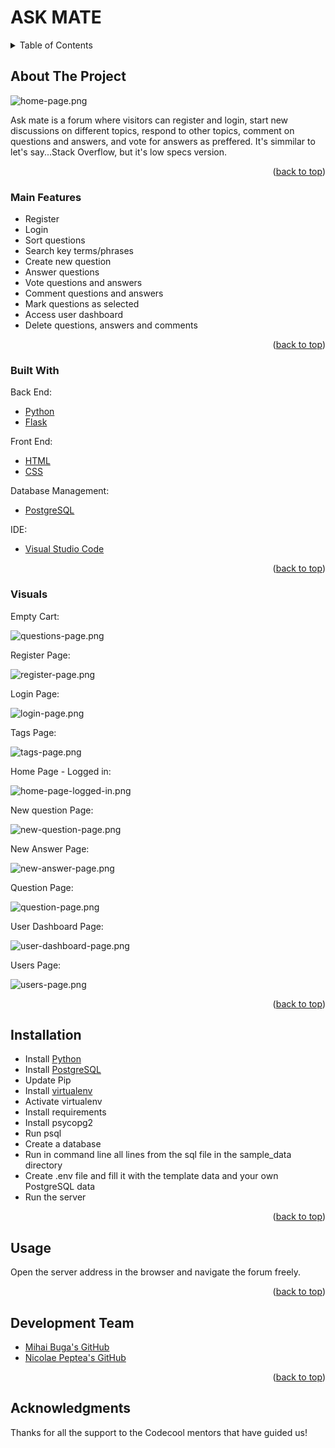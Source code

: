 <div id="top"></div>

# ASK MATE

<!-- TABLE OF CONTENTS -->
<details>
  <summary>Table of Contents</summary>
  <ol>
    <li>
      <a href="#about-the-project">About The Project</a>
      <ul>
        <li><a href="#main-features">Main Features</a></li>
        <li><a href="#built-with">Built With</a></li>
        <li><a href="#visuals">Visuals</a></li>
      </ul>
    </li>
    <li><a href="#installation">Installation</a></li>
    <li><a href="#usage">Usage</a></li>
    <li><a href="#development-team">Development Team</a></li>
    <li><a href="#acknowledgments">Acknowledgments</a></li>
  </ol>
</details>



<!-- ABOUT THE PROJECT -->
## About The Project

![home-page.png][home-page]

Ask mate is a forum where visitors can register and login, start new discussions on different topics, respond to other topics, comment on questions and answers, and vote for answers as preffered. It's simmilar to let's say...Stack Overflow, but it's low specs version.

<p align="right">(<a href="#top">back to top</a>)</p>


### Main Features

- Register
- Login
- Sort questions
- Search key terms/phrases
- Create new question
- Answer questions
- Vote questions and answers
- Comment questions and answers
- Mark questions as selected
- Access user dashboard
- Delete questions, answers and comments

<p align="right">(<a href="#top">back to top</a>)</p>

### Built With

Back End:
* [Python][python]
* [Flask][flask]

Front End:
* [HTML][html]
* [CSS][css]

Database Management:
* [PostgreSQL][postgres]

IDE:
* [Visual Studio Code][visual-studio-code]

<p align="right">(<a href="#top">back to top</a>)</p>



### Visuals

Empty Cart:

![questions-page.png][questions-page]

Register Page:

![register-page.png][register-page]

Login Page:

![login-page.png][login-page]

Tags Page:

![tags-page.png][tags-page]

Home Page - Logged in:

![home-page-logged-in.png][home-page-logged-in]

New question Page:

![new-question-page.png][new-question-page]

New Answer Page:

![new-answer-page.png][new-answer-page]

Question Page:

![question-page.png][question-page]

User Dashboard Page:

![user-dashboard-page.png][user-dashboard-page]

Users Page:

![users-page.png][users-page]

<p align="right">(<a href="#top">back to top</a>)</p>



## Installation

- Install [Python][python]
- Install [PostgreSQL][postgres]
- Update Pip
- Install [virtualenv][virtualenv]
- Activate virtualenv
- Install requirements
- Install psycopg2
- Run psql
- Create a database
- Run in command line all lines from the sql file in the sample_data directory
- Create .env file and fill it with the template data and your own PostgreSQL data
- Run the server

<p align="right">(<a href="#top">back to top</a>)</p>



<!-- USAGE EXAMPLES -->
## Usage

Open the server address in the browser and navigate the forum freely.

<p align="right">(<a href="#top">back to top</a>)</p>


## Development Team

* [Mihai Buga's GitHub][mihai-buga]
* [Nicolae Peptea's GitHub][nicolae-peptea]

<p align="right">(<a href="#top">back to top</a>)</p>

<!-- ACKNOWLEDGMENTS -->
## Acknowledgments

Thanks for all the support to the Codecool mentors that have guided us!


<!-- MARKDOWN LINKS & IMAGES -->
[postgres]: https://www.postgresql.org/
[python]: https://www.python.org/
[flask]: https://flask.palletsprojects.com/en/2.0.x/
[html]: https://html.com/
[css]: https://www.w3.org/Style/CSS/Overview.en.html
[visual-studio-code]: https://code.visualstudio.com/
[virtualenv]: https://pypi.org/project/virtualenv/

[mihai-buga]: https://github.com/mihaibuga
[nicolae-peptea]: https://github.com/Nicolae-Peptea

[home-page]: images/captures/home-page.png
[questions-page]: images/captures/questions-page.png
[register-page]: images/captures/register-details.png
[login-page]: images/captures/login-page.png
[tags-page]: images/captures/tags-page.png
[home-page-logged-in]: images/captures/home-page-logged-in.png
[new-question-page]: images/captures/new-question-page.png
[new-answer-page]: images/captures/new-answer-page.png
[question-page]: images/captures/question-page.png
[user-dashboard-page]: images/captures/user-dashboard-page.png
[users-page]: images/captures/users-page.png

